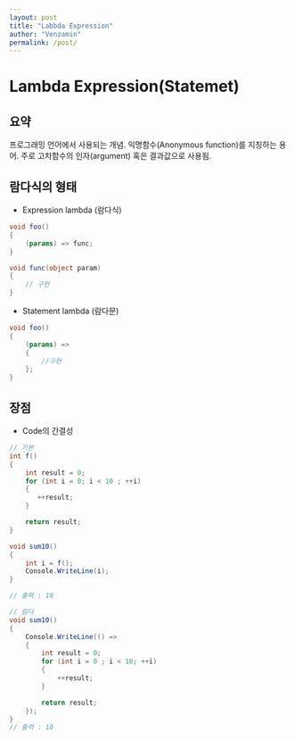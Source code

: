 ```yaml
---
layout: post
title: "Labbda Expression"
author: "Venzamin"
permalink: /post/
---
```



# Lambda Expression(Statemet)



## 요약
프로그래밍 언어에서 사용되는 개념. 익명함수(Anonymous function)를 지칭하는 용어. 주로 고차함수의 인자(argument) 혹은 결과값으로 사용됨.


## 람다식의 형태
* Expression lambda (람다식)

~~~csharp
void foo()
{
    (params) => func;
}

void func(object param)
{
    // 구현
}
~~~

* Statement lambda (람다문)

```csharp
void foo()
{
    (params) => 
    {
        //구현
    };
}
```

## 장점
* Code의 간결성

```csharp
// 기본 
int f()
{
    int result = 0;
    for (int i = 0; i < 10 ; ++i) 
    {
       ++result;
    }

    return result;
}

void sum10()
{
    int i = f();
    Console.WriteLine(i);
}

// 출력 : 10
```


```csharp
// 람다
void sum10()
{
    Console.WriteLine(() =>
    {
        int result = 0;
        for (int i = 0 ; i < 10; ++i)
        {
            ++result;
        }

        return result;
    });
}
// 출력 : 10
```


